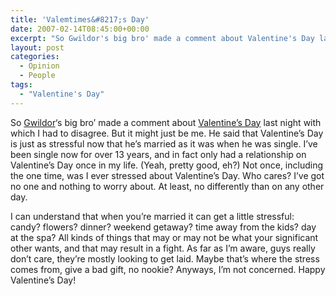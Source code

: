 ```yaml
---
title: 'Valemtimes&#8217;s Day'
date: 2007-02-14T08:45:00+00:00
excerpt: "So Gwildor's big bro' made a comment about Valentine's Day last night with which I had to disagree. But it might"
layout: post
categories:
  - Opinion
  - People
tags:
  - "Valentine's Day"
---
```

So [Gwildor](http://gwild0r.tumblr.com/)&#8216;s big bro&#8217; made a comment about [Valentine&#8217;s Day](http://en.wikipedia.org/wiki/Valentine%27s_Day) last night with which I had to disagree. But it might just be me. He said that Valentine&#8217;s Day is just as stressful now that he&#8217;s married as it was when he was single. I&#8217;ve been single now for over 13 years, and in fact only had a relationship on Valentine&#8217;s Day once in my life. (Yeah, pretty good, eh?) Not once, including the one time, was I ever stressed about Valentine&#8217;s Day. Who cares? I&#8217;ve got no one and nothing to worry about. At least, no differently than on any other day.

I can understand that when you&#8217;re married it can get a little stressful: candy? flowers? dinner? weekend getaway? time away from the kids? day at the spa? All kinds of things that may or may not be what your significant other wants, and that may result in a fight. As far as I&#8217;m aware, guys really don&#8217;t care, they&#8217;re mostly looking to get laid. Maybe that&#8217;s where the stress comes from, give a bad gift, no nookie? Anyways, I&#8217;m not concerned. Happy Valentine&#8217;s Day!
